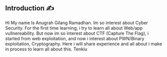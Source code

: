 
## Introduction ✍️
Hi My name Is Anugrah Gilang Ramadhan. Im so interest about Cyber Security. For the first time learning, i try to learn all about Web/app vullnereability. But now im so interest about CTF (Capture The Flag), i started from web exploitation, and now i interest about PWN/Binary exploitation, Cryptography. Here i will share experience and all about i make in process to learn all about this. Tenkiu
